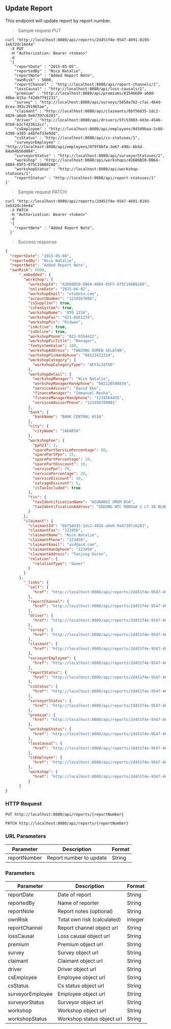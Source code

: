 ## Update Report
This endpoint will update report by report number.

> Sample request PUT

```shell
curl "http://localhost:8080/api/reports/2d451f4e-9547-4691-8193-1eb32dc16e4a"
  -X PUT
  -H "Authorization: Bearer <token>"
  -d 
  '{
    "reportDate" : "2015-05-05",
    "reportedBy" : "Nico Natalie",
    "reportNote" : "Added Report Note",
    "ownRisk" : 5000,
    "reportChannel" : "http://localhost:8080/api/report-channels/1",
    "lossCausal" : "http://localhost:8080/api/loss-causals/1",
    "premium" : "http://localhost:8080/api/premiums/81546689-a608-40be-815a-f42db7791231",
    "survey" : "http://localhost:8080/api/surveys/5858a7b2-c7ac-464d-8cea-393c291965ae",
    "claimant" : "http://localhost:8080/api/claimants/0bf56d35-1dc2-4826-a6e0-9e67397c6283",
    "driver" : "http://localhost:8080/api/drivers/5fc53083-4d3e-4546-97b8-b2cfd23612cc",
    "csEmployee" : "http://localhost:8080/api/employees/045d9baa-2c68-4390-a385-a4bfef33e9dd",
    "csStatus" : "http://localhost:8080/api/cs-statuses/1",
    "surveyorEmployee" : "http://localhost:8080/api/employees/0f9f0bfa-3e67-498c-bb5d-84a94b56d804",
    "surveyorStatus" : "http://localhost:8080/api/surveyorStatuses/1",
    "workshop" : "http://localhost:8080/api/workshops/42686B50-DB64-4884-85F5-075C19AB92A0",
    "workshopStatus" : "http://localhost:8080/api/workshop-statuses/1",
    "reportStatus" : "http://localhost:8080/api/report-statuses/1"
}'
```

> Sample request PATCH

```shell
curl "http://localhost:8080/api/reports/2d451f4e-9547-4691-8193-1eb32dc16e4a"
  -X PATCH
  -H "Authorization: Bearer <token>"
  -d 
  '{
    "reportNote" : "Added Report Note",
  }'
```


> Success response

```json
{
  "reportDate": "2015-05-08",
  "reportedBy": "Nico Natalie",
  "reportNote": "Added Report Note",
  "ownRisk": 6000,
      "_embedded": {
        "workshop": {
          "workshopId": "42686B50-DB64-4884-85F5-075C19AB92A0",
          "onlineDate": "2015-06-02",
          "workshopEmail": "oto@oto.com",
          "accountNumber": "1234567880",
          "isSupplier": true,
          "isFeeSystem": true,
          "workshopName": "OTO 1234",
          "workshopFax": "021-6661234",
          "workshopPic": "Ridwan",
          "isActive": true,
          "isOnline": true,
          "workshopPhone": "021-5554422",
          "workshopPicTitle": "Manager",
          "feeSystemValue": 100,
          "workshopAddress": "TANJUNG DUREN SELATAN",
          "workshopPicHandphone": "08123412334",
          "workshopCategory": {
            "workshopCategoryType": "AFFILIATED"
          },
          "workshopDetail": {
            "workshopManager": "Nico Natalie",
            "workshopManagerHandphone": "082120500834",
            "serviceAdvisor": "David Eko",
            "financeManager": "Immanuel Resha",
            "financeManagerHandphone": "1234564455",
            "serviceAdvisorPhone": "123456789001"
          },
          "bank": {
            "bankName": "BANK CENTRAL ASIA"
          },
          "city": {
            "cityName": "JAKARTA"
          },
          "workshopFee": {
            "pph23": 2,
            "sparePartServicePercentage": 80,
            "sparePartPpn": 15,
            "sparePartPercentage": 10,
            "sparePartDiscount": 10,
            "servicePpn": 70,
            "servicePercentage": 20,
            "serviceDiscount": 10,
            "salvageDiscount": 5,
            "isTaxIncluded": true
          },
          "tin": {
            "taxIdentificationName": "ASURANSI UMUM BCA",
            "taxIdentificationAddress": "GEDUNG WTC MANGGA 2 LT 3A BLOK CL003"
          }
        },
        "claimant": {
          "claimantId": "0bf56d35-1dc2-4826-a6e0-9e67397c6283",
          "claimantFax": "123456",
          "claimantName": "Nico Natalie",
          "claimantPhone": "123456",
          "claimantEmail": "asd@asd.com",
          "claimantHandphone": "123456",
          "claimantAddress": "Tanjung Duren",
          "relation": {
            "relationType": "Owner"
          }
        }
      },
        "_links": {
          "self": {
            "href": "http://localhost:8080/api/reports/2d451f4e-9547-4691-8193-1eb32dc16e4a"
          },
          "reportChannel": {
            "href": "http://localhost:8080/api/reports/2d451f4e-9547-4691-8193-1eb32dc16e4a/reportChannel"
          },
          "driver": {
            "href": "http://localhost:8080/api/reports/2d451f4e-9547-4691-8193-1eb32dc16e4a/driver"
          },
          "survey": {
            "href": "http://localhost:8080/api/reports/2d451f4e-9547-4691-8193-1eb32dc16e4a/survey"
          },
          "claimant": {
            "href": "http://localhost:8080/api/reports/2d451f4e-9547-4691-8193-1eb32dc16e4a/claimant"
          },
          "surveyorEmployee": {
            "href": "http://localhost:8080/api/reports/2d451f4e-9547-4691-8193-1eb32dc16e4a/surveyorEmployee"
          },
          "reportStatus": {
            "href": "http://localhost:8080/api/reports/2d451f4e-9547-4691-8193-1eb32dc16e4a/reportStatus"
          },
          "csStatus": {
            "href": "http://localhost:8080/api/reports/2d451f4e-9547-4691-8193-1eb32dc16e4a/csStatus"
          },
          "surveyorStatus": {
            "href": "http://localhost:8080/api/reports/2d451f4e-9547-4691-8193-1eb32dc16e4a/surveyorStatus"
          },
          "premium": {
            "href": "http://localhost:8080/api/reports/2d451f4e-9547-4691-8193-1eb32dc16e4a/premium"
          },
          "workshopStatus": {
            "href": "http://localhost:8080/api/reports/2d451f4e-9547-4691-8193-1eb32dc16e4a/workshopStatus"
          },
          "lossCausal": {
            "href": "http://localhost:8080/api/reports/2d451f4e-9547-4691-8193-1eb32dc16e4a/lossCausal"
          },
          "csEmployee": {
            "href": "http://localhost:8080/api/reports/2d451f4e-9547-4691-8193-1eb32dc16e4a/csEmployee"
          },
          "workshop": {
            "href": "http://localhost:8080/api/reports/2d451f4e-9547-4691-8193-1eb32dc16e4a/workshop"
          }
      }
}
```

### HTTP Request

`PUT http://localhost:8080/api/reports/{reportNumber}`

`PATCH http://localhost:8080/api/reports/{reportNumber}`

### URL Parameters
Parameter | Description | Format
--------- | ----------- | ---------
reportNumber| Report number to update | String

###  Parameters

Parameter | Description | Format
--------- | ----------- | ---------
reportDate | Date of report | String
reportedBy | Name of reporter | String
reportNote | Report notes (optional) | String
ownRisk | Total own risk (calculated) | integer
reportChannel | Report channel object url | String
lossCausal | Loss causal object url | String
premium | Premium object url | String
survey | Survey object url | String
claimant | Claimant object url | String
driver | Driver object url | String
csEmployee | Employee object url | String
csStatus | Cs status object url | String
surveyorEmployee | Employee object url | String
surveyorStatus | Surveyor object url | String
workshop | Workshop object url | String
workshopStatus | Workshop status object url | String
